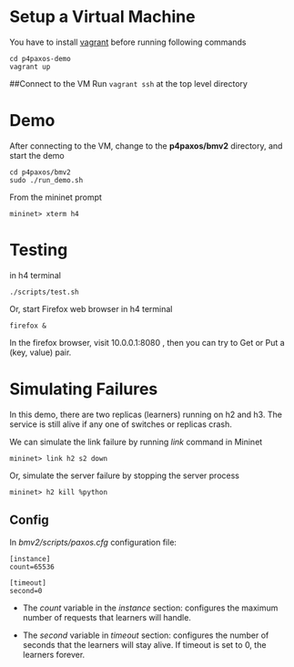 # Setup a Virtual Machine
You have to install [vagrant](https://www.vagrantup.com) before running following commands

```
cd p4paxos-demo
vagrant up
```

##Connect to the VM
Run `vagrant ssh` at the top level directory

# Demo

After connecting to the VM, change to the **p4paxos/bmv2** directory, and start the demo

```
cd p4paxos/bmv2
sudo ./run_demo.sh
```

From the mininet prompt

```
mininet> xterm h4
```

# Testing
in h4 terminal
```
./scripts/test.sh
```
Or, start Firefox web browser in h4 terminal
```
firefox &
```

In the firefox browser, visit 10.0.0.1:8080 , then you can try to Get or Put a (key, value) pair.

# Simulating Failures

In this demo, there are two replicas (learners) running on h2 and h3.
The service is still alive if any one of switches or replicas crash.

We can simulate the link failure by running *link* command in Mininet
```
mininet> link h2 s2 down
```

Or, simulate the server failure by stopping the server process
```
mininet> h2 kill %python
```

## Config

In *bmv2/scripts/paxos.cfg* configuration file:

```
[instance]
count=65536

[timeout]
second=0
```

* The *count* variable in the *instance* section: configures the maximum 
number of requests that learners will handle.

* The *second* variable in *timeout* section: configures the number of seconds
that the learners will stay alive. If timeout is set to 0, the learners forever.